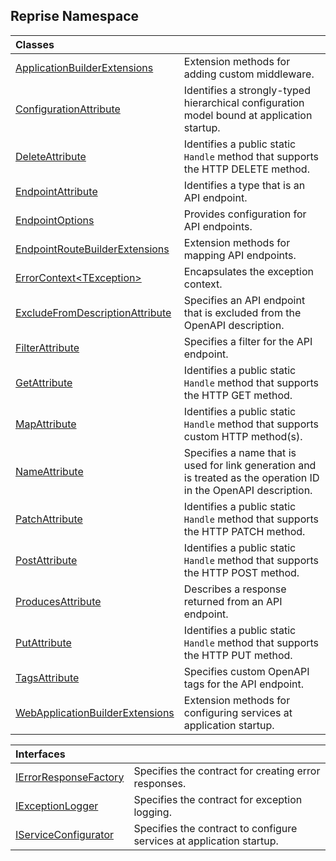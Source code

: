 ## Reprise Namespace

| Classes | |
| :--- | :--- |
| [ApplicationBuilderExtensions](Reprise.ApplicationBuilderExtensions.md 'Reprise.ApplicationBuilderExtensions') | Extension methods for adding custom middleware. |
| [ConfigurationAttribute](Reprise.ConfigurationAttribute.md 'Reprise.ConfigurationAttribute') | Identifies a strongly-typed hierarchical configuration model bound at application startup. |
| [DeleteAttribute](Reprise.DeleteAttribute.md 'Reprise.DeleteAttribute') | Identifies a public static `Handle` method that supports the HTTP DELETE method. |
| [EndpointAttribute](Reprise.EndpointAttribute.md 'Reprise.EndpointAttribute') | Identifies a type that is an API endpoint. |
| [EndpointOptions](Reprise.EndpointOptions.md 'Reprise.EndpointOptions') | Provides configuration for API endpoints. |
| [EndpointRouteBuilderExtensions](Reprise.EndpointRouteBuilderExtensions.md 'Reprise.EndpointRouteBuilderExtensions') | Extension methods for mapping API endpoints. |
| [ErrorContext&lt;TException&gt;](Reprise.ErrorContext_TException_.md 'Reprise.ErrorContext<TException>') | Encapsulates the exception context. |
| [ExcludeFromDescriptionAttribute](Reprise.ExcludeFromDescriptionAttribute.md 'Reprise.ExcludeFromDescriptionAttribute') | Specifies an API endpoint that is excluded from the OpenAPI description. |
| [FilterAttribute](Reprise.FilterAttribute.md 'Reprise.FilterAttribute') | Specifies a filter for the API endpoint. |
| [GetAttribute](Reprise.GetAttribute.md 'Reprise.GetAttribute') | Identifies a public static `Handle` method that supports the HTTP GET method. |
| [MapAttribute](Reprise.MapAttribute.md 'Reprise.MapAttribute') | Identifies a public static `Handle` method that supports custom HTTP method(s). |
| [NameAttribute](Reprise.NameAttribute.md 'Reprise.NameAttribute') | Specifies a name that is used for link generation and is treated as the operation ID in the OpenAPI description. |
| [PatchAttribute](Reprise.PatchAttribute.md 'Reprise.PatchAttribute') | Identifies a public static `Handle` method that supports the HTTP PATCH method. |
| [PostAttribute](Reprise.PostAttribute.md 'Reprise.PostAttribute') | Identifies a public static `Handle` method that supports the HTTP POST method. |
| [ProducesAttribute](Reprise.ProducesAttribute.md 'Reprise.ProducesAttribute') | Describes a response returned from an API endpoint. |
| [PutAttribute](Reprise.PutAttribute.md 'Reprise.PutAttribute') | Identifies a public static `Handle` method that supports the HTTP PUT method. |
| [TagsAttribute](Reprise.TagsAttribute.md 'Reprise.TagsAttribute') | Specifies custom OpenAPI tags for the API endpoint. |
| [WebApplicationBuilderExtensions](Reprise.WebApplicationBuilderExtensions.md 'Reprise.WebApplicationBuilderExtensions') | Extension methods for configuring services at application startup. |

| Interfaces | |
| :--- | :--- |
| [IErrorResponseFactory](Reprise.IErrorResponseFactory.md 'Reprise.IErrorResponseFactory') | Specifies the contract for creating error responses. |
| [IExceptionLogger](Reprise.IExceptionLogger.md 'Reprise.IExceptionLogger') | Specifies the contract for exception logging. |
| [IServiceConfigurator](Reprise.IServiceConfigurator.md 'Reprise.IServiceConfigurator') | Specifies the contract to configure services at application startup. |
